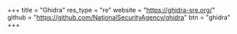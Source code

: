 +++
title    = "Ghidra"
res_type = "re"
website  = "https://ghidra-sre.org/"
github   = "https://github.com/NationalSecurityAgency/ghidra"
btn      = "ghidra"
+++
